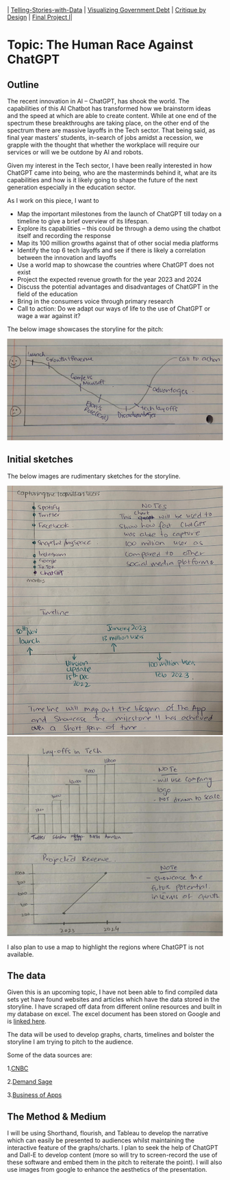 | [Telling-Stories-with-Data](https://nahalg.github.io/Telling-Stories-with-Data/) | [Visualizing Government Debt](https://nahalg.github.io/Telling-Stories-with-Data/Visualisinggovernmentdebt.html) | [Critique by Design](CritiqueByDesign) | [Final Project I](FinalProjectpart1)| 

# Topic: The Human Race Against ChatGPT

## Outline

The recent innovation in AI – ChatGPT, has shook the world. The capabilities of this AI Chatbot has transformed how we brainstorm ideas and the speed at which are able to create content.  While at one end of the spectrum these breakthroughs are taking place, on the other end of the spectrum there are massive layoffs in the Tech sector. That being said, as final year masters’ students, in-search of jobs amidst a recession, we grapple with the thought that whether the workplace will require our services or will we be outdone by AI and robots. 

Given my interest in the Tech sector, I have been really interested in how ChatGPT came into being, who are the masterminds behind it, what are its capabilities and how is it likely going to shape the future of the next generation especially in the education sector.

As I work on this piece, I want to 

-	Map the important milestones from the launch of ChatGPT till today on a timeline to give a brief overview of its lifespan. 
-	Explore its capabilities – this could be through a demo using the chatbot itself and recording the response
-	Map its 100 million growths against that of other social media platforms 
-	Identify the top 6 tech layoffs and see if there is likely a correlation between the innovation and layoffs 
-	Use a world map to showcase the countries where ChatGPT does not exist 
-	Project the expected revenue growth for the year 2023 and 2024
-	Discuss the potential advantages and disadvantages of ChatGPT in the field of the education
-	Bring in the consumers voice through primary research
-	Call to action: Do we adapt our ways of life to the use of ChatGPT or wage a war against it?

The below image showcases the storyline for the pitch:

![Newsketch](Newsketch.jpeg)


## Initial sketches

The below images are rudimentary sketches for the storyline. 

<img src="Sketch1.jpeg" width="600"/>

<img src="Sketch2.jpeg" width="600"/>


I also plan to use a map to highlight the regions where ChatGPT is not available. 

## The data

Given this is an upcoming topic, I have not been able to find compiled data sets yet have found websites and articles which have the data stored in the storyline. I have scraped off data from different online resources and built in my database on excel. The excel document has been stored on Google and is [linked here](https://docs.google.com/spreadsheets/d/16v_M89IappL7Qbsz3k_EmXBSWl9tdxUB/edit?usp=sharing&ouid=113936660666443927277&rtpof=true&sd=true).

The data will be used to develop graphs, charts, timelines and bolster the storyline I am trying to pitch to the audience. 

Some of the data sources are: 

1.[CNBC](https://www.cnbc.com/2023/01/18/tech-layoffs-microsoft-amazon-meta-others-have-cut-more-than-60000.html)

2.[Demand Sage]( https://www.demandsage.com/chatgpt-statistics/)

3.[Business of Apps]( https://www.businessofapps.com/data/chatgpt-statistics/)

## The Method & Medium 

I will be using Shorthand, flourish, and Tableau to develop the narrative which can easily be presented to audiences whilst maintaining the interactive feature of the graphs/charts. I plan to seek the help of ChatGPT and Dall-E to develop content (more so will try to screen-record the use of these software and embed them in the pitch to reiterate the point). I will also use images from google to enhance the aesthetics of the presentation. 
